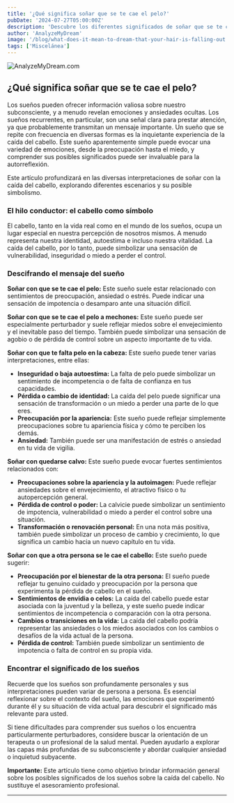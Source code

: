 ```yaml
---
title: '¿Qué significa soñar que se te cae el pelo?'
pubDate: '2024-07-27T05:00:00Z'
description: 'Descubre los diferentes significados de soñar que se te cae el cabello, desde la preocupación por la imagen personal hasta el miedo a envejecer.'
author: 'AnalyzeMyDream'
image: '/blog/what-does-it-mean-to-dream-that-your-hair-is-falling-out.jpeg'
tags: ['Miscelánea']
---
```


![AnalyzeMyDream.com](/blog/what-does-it-mean-to-dream-that-your-hair-is-falling-out.jpeg)

## ¿Qué significa soñar que se te cae el pelo?

Los sueños pueden ofrecer información valiosa sobre nuestro subconsciente, y a menudo revelan emociones y ansiedades ocultas. Los sueños recurrentes, en particular, son una señal clara para prestar atención, ya que probablemente transmitan un mensaje importante. Un sueño que se repite con frecuencia en diversas formas es la inquietante experiencia de la caída del cabello. Este sueño aparentemente simple puede evocar una variedad de emociones, desde la preocupación hasta el miedo, y comprender sus posibles significados puede ser invaluable para la autorreflexión.

Este artículo profundizará en las diversas interpretaciones de soñar con la caída del cabello, explorando diferentes escenarios y su posible simbolismo.

### El hilo conductor: el cabello como símbolo

El cabello, tanto en la vida real como en el mundo de los sueños, ocupa un lugar especial en nuestra percepción de nosotros mismos. A menudo representa nuestra identidad, autoestima e incluso nuestra vitalidad. La caída del cabello, por lo tanto, puede simbolizar una sensación de vulnerabilidad, inseguridad o miedo a perder el control.

### Descifrando el mensaje del sueño

**Soñar con que se te cae el pelo:** Este sueño suele estar relacionado con sentimientos de preocupación, ansiedad o estrés. Puede indicar una sensación de impotencia o desamparo ante una situación difícil.

**Soñar con que se te cae el pelo a mechones:** Este sueño puede ser especialmente perturbador y suele reflejar miedos sobre el envejecimiento y el inevitable paso del tiempo. También puede simbolizar una sensación de agobio o de pérdida de control sobre un aspecto importante de tu vida.

**Soñar con que te falta pelo en la cabeza:** Este sueño puede tener varias interpretaciones, entre ellas:

- **Inseguridad o baja autoestima:** La falta de pelo puede simbolizar un sentimiento de incompetencia o de falta de confianza en tus capacidades.
- **Pérdida o cambio de identidad:** La caída del pelo puede significar una sensación de transformación o un miedo a perder una parte de lo que eres.
- **Preocupación por la apariencia:** Este sueño puede reflejar simplemente preocupaciones sobre tu apariencia física y cómo te perciben los demás.
- **Ansiedad:** También puede ser una manifestación de estrés o ansiedad en tu vida de vigilia.

**Soñar con quedarse calvo:** Este sueño puede evocar fuertes sentimientos relacionados con:

- **Preocupaciones sobre la apariencia y la autoimagen:** Puede reflejar ansiedades sobre el envejecimiento, el atractivo físico o tu autopercepción general.
- **Pérdida de control o poder:** La calvicie puede simbolizar un sentimiento de impotencia, vulnerabilidad o miedo a perder el control sobre una situación.
- **Transformación o renovación personal:** En una nota más positiva, también puede simbolizar un proceso de cambio y crecimiento, lo que significa un cambio hacia un nuevo capítulo en tu vida.

**Soñar con que a otra persona se le cae el cabello:** Este sueño puede sugerir:

- **Preocupación por el bienestar de la otra persona:** El sueño puede reflejar tu genuino cuidado y preocupación por la persona que experimenta la pérdida de cabello en el sueño.
- **Sentimientos de envidia o celos:** La caída del cabello puede estar asociada con la juventud y la belleza, y este sueño puede indicar sentimientos de incompetencia o comparación con la otra persona.
- **Cambios o transiciones en la vida:** La caída del cabello podría representar las ansiedades o los miedos asociados con los cambios o desafíos de la vida actual de la persona.
- **Pérdida de control:** También puede simbolizar un sentimiento de impotencia o falta de control en su propia vida.

### Encontrar el significado de los sueños

Recuerde que los sueños son profundamente personales y sus interpretaciones pueden variar de persona a persona. Es esencial reflexionar sobre el contexto del sueño, las emociones que experimentó durante él y su situación de vida actual para descubrir el significado más relevante para usted.

Si tiene dificultades para comprender sus sueños o los encuentra particularmente perturbadores, considere buscar la orientación de un terapeuta o un profesional de la salud mental. Pueden ayudarlo a explorar las capas más profundas de su subconsciente y abordar cualquier ansiedad o inquietud subyacente.

**Importante:** Este artículo tiene como objetivo brindar información general sobre los posibles significados de los sueños sobre la caída del cabello. No sustituye el asesoramiento profesional. 

---